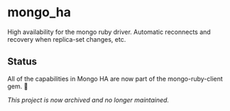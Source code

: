 # mongo_ha

High availability for the mongo ruby driver. Automatic reconnects and recovery when replica-set changes, etc.

## Status

All of the capabilities in Mongo HA are now part of the mongo-ruby-client gem. :tada:

_This project is now archived and no longer maintained._
